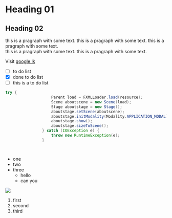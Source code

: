# Heading 01
## Heading 02 


this is a pragraph with some text.
this is a pragraph with some text.
this is a pragraph with some text.<br>
this is a pragraph with some text.
this is a pragraph with some text.

Visit [google.lk](https://google.lk)

- [ ] to do list
- [x] done to do list
- [ ] this is a to do list 

```java
try {
                    Parent load = FXMLLoader.load(resource);
                    Scene aboutscene = new Scene(load);
                    Stage aboutstage = new Stage();
                    aboutstage.setScene(aboutscene);
                    aboutstage.initModality(Modality.APPLICATION_MODAL);
                    aboutstage.show();
                    aboutstage.sizeToScene();
                } catch (IOException e) {
                    throw new RuntimeException(e);
                }




```

- one 
- two 
- three 
  - hello
  - can you 

![](https://images.unsplash.com/photo-1541701494587-cb58502866ab?ixlib=rb-1.2.1&ixid=MnwxMjA3fDB8MHxzZWFyY2h8OXx8YWJzdHJhY3R8ZW58MHx8MHx8&w=1000&q=80)

1. first
2. second 
3. third